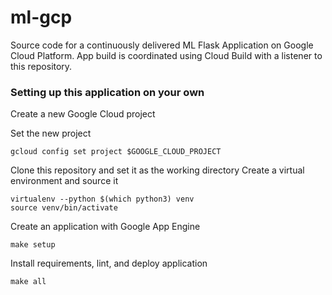 # ml-gcp
Source code for a continuously delivered ML Flask Application on Google Cloud Platform. App build is coordinated using Cloud Build with a listener to this repository.

### Setting up this application on your own  

Create a new Google Cloud project

Set the new project
```{bash}
gcloud config set project $GOOGLE_CLOUD_PROJECT
```
Clone this repository and set it as the working directory
Create a virtual environment and source it
```{bash}
virtualenv --python $(which python3) venv
source venv/bin/activate
```
Create an application with Google App Engine
```{bash}
make setup
```
Install requirements, lint, and deploy application
```{bash}
make all
```

